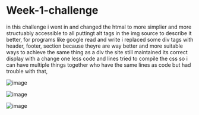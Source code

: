 # Week-1-challenge
in this challenge i went in and changed the htmal to more simplier and more structuably accessible to all puttingt alt 
tags in the img source to describe it better, for programs like google read and write
i replaced some div tags with header, footer, section because theyre are way better and more suitable ways to achieve the same thing as a div
the site still maintained its correct display with a change one less code and lines 
tried to compile the css so i can have multiple things together who have the same lines as code but had trouble with that,


![image](https://user-images.githubusercontent.com/118225676/203862795-c59b4002-436e-4063-b48b-0f8de7d724cb.png)


![image](https://user-images.githubusercontent.com/118225676/203862931-c5cf35b0-5b29-46f6-b4df-30b4781db7c7.png)


![image](https://user-images.githubusercontent.com/118225676/203862981-03c6586c-368a-4467-9695-17ee8d941fdc.png)
